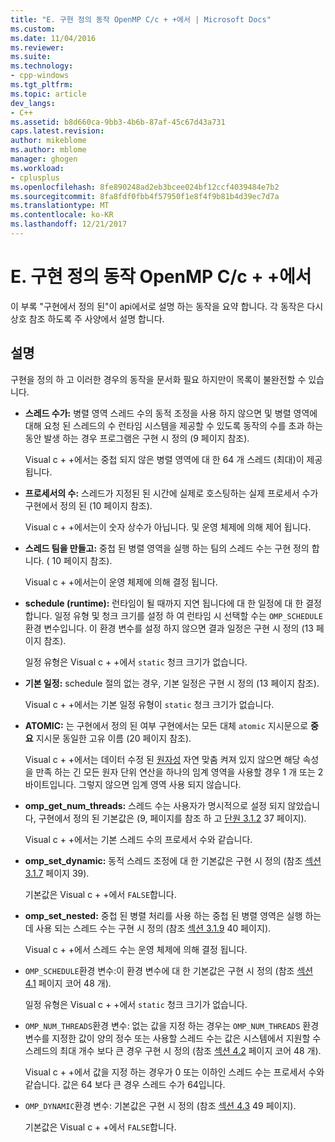 ```yaml
---
title: "E. 구현 정의 동작 OpenMP C/c + +에서 | Microsoft Docs"
ms.custom: 
ms.date: 11/04/2016
ms.reviewer: 
ms.suite: 
ms.technology:
- cpp-windows
ms.tgt_pltfrm: 
ms.topic: article
dev_langs:
- C++
ms.assetid: b8d660ca-9bb3-4b6b-87af-45c67d43a731
caps.latest.revision: 
author: mikeblome
ms.author: mblome
manager: ghogen
ms.workload:
- cplusplus
ms.openlocfilehash: 8fe890248ad2eb3bcee024bf12ccf4039484e7b2
ms.sourcegitcommit: 8fa8fdf0fbb4f57950f1e8f4f9b81b4d39ec7d7a
ms.translationtype: MT
ms.contentlocale: ko-KR
ms.lasthandoff: 12/21/2017
---
```

# <a name="e-implementation-defined-behaviors-in-openmp-cc"></a>E. 구현 정의 동작 OpenMP C/c + +에서
이 부록 "구현에서 정의 된"이 api에서로 설명 하는 동작을 요약 합니다.  각 동작은 다시 상호 참조 하도록 주 사양에서 설명 합니다.  
  
## <a name="remarks"></a>설명  
 구현을 정의 하 고 이러한 경우의 동작을 문서화 필요 하지만이 목록이 불완전할 수 있습니다.  
  
-   **스레드 수가:** 병렬 영역 스레드 수의 동적 조정을 사용 하지 않으면 및 병렬 영역에 대해 요청 된 스레드의 수 런타임 시스템을 제공할 수 있도록 동작의 수를 초과 하는 동안 발생 하는 경우 프로그램은 구현 시 정의 (9 페이지 참조).  
  
     Visual c + +에서는 중첩 되지 않은 병렬 영역에 대 한 64 개 스레드 (최대)이 제공 됩니다.  
  
-   **프로세서의 수:** 스레드가 지정된 된 시간에 실제로 호스팅하는 실제 프로세서 수가 구현에서 정의 된 (10 페이지 참조).  
  
     Visual c + +에서는이 숫자 상수가 아닙니다. 및 운영 체제에 의해 제어 됩니다.  
  
-   **스레드 팀을 만들고:** 중첩 된 병렬 영역을 실행 하는 팀의 스레드 수는 구현 정의 합니다. ( 10 페이지 참조).  
  
     Visual c + +에서는이 운영 체제에 의해 결정 됩니다.  
  
-   **schedule (runtime):** 런타임이 될 때까지 지연 됩니다에 대 한 일정에 대 한 결정 합니다. 일정 유형 및 청크 크기를 설정 하 여 런타임 시 선택할 수는 `OMP_SCHEDULE` 환경 변수입니다. 이 환경 변수를 설정 하지 않으면 결과 일정은 구현 시 정의 (13 페이지 참조).  
  
     일정 유형은 Visual c + +에서 `static` 청크 크기가 없습니다.  
  
-   **기본 일정:** schedule 절의 없는 경우, 기본 일정은 구현 시 정의 (13 페이지 참조).  
  
     Visual c + +에서는 기본 일정 유형이 `static` 청크 크기가 없습니다.  
  
-   **ATOMIC:** 는 구현에서 정의 된 여부 구현에서는 모든 대체 `atomic` 지시문으로 **중요** 지시문 동일한 고유 이름 (20 페이지 참조).  
  
     Visual c + +에서는 데이터 수정 된 [원자성](../../parallel/openmp/reference/atomic.md) 자연 맞춤 켜져 있지 않으면 해당 속성을 만족 하는 긴 모든 원자 단위 연산을 하나의 임계 영역을 사용할 경우 1 개 또는 2 바이트입니다. 그렇지 않으면 임계 영역 사용 되지 않습니다.  
  
-   **omp_get_num_threads:** 스레드 수는 사용자가 명시적으로 설정 되지 않았습니다, 구현에서 정의 된 기본값은 (9, 페이지를 참조 하 고 [단원 3.1.2](../../parallel/openmp/3-1-2-omp-get-num-threads-function.md) 37 페이지).  
  
     Visual c + +에서는 기본 스레드 수의 프로세서 수와 같습니다.  
  
-   **omp_set_dynamic:** 동적 스레드 조정에 대 한 기본값은 구현 시 정의 (참조 [섹션 3.1.7](../../parallel/openmp/3-1-7-omp-set-dynamic-function.md) 페이지 39).  
  
     기본값은 Visual c + +에서 `FALSE`합니다.  
  
-   **omp_set_nested:** 중첩 된 병렬 처리를 사용 하는 중첩 된 병렬 영역은 실행 하는 데 사용 되는 스레드 수는 구현 시 정의 (참조 [섹션 3.1.9](../../parallel/openmp/3-1-9-omp-set-nested-function.md) 40 페이지).  
  
     Visual c + +에서 스레드 수는 운영 체제에 의해 결정 됩니다.  
  
-   `OMP_SCHEDULE`환경 변수:이 환경 변수에 대 한 기본값은 구현 시 정의 (참조 [섹션 4.1](../../parallel/openmp/4-1-omp-schedule.md) 페이지 코어 48 개).  
  
     일정 유형은 Visual c + +에서 `static` 청크 크기가 없습니다.  
  
-   `OMP_NUM_THREADS`환경 변수: 없는 값을 지정 하는 경우는 `OMP_NUM_THREADS` 환경 변수를 지정한 값이 양의 정수 또는 사용할 스레드 수는 값은 시스템에서 지원할 수 스레드의 최대 개수 보다 큰 경우 구현 시 정의 (참조 [섹션 4.2](../../parallel/openmp/4-2-omp-num-threads.md) 페이지 코어 48 개).  
  
     Visual c + +에서 값을 지정 하는 경우가 0 또는 이하인 스레드 수는 프로세서 수와 같습니다.  값은 64 보다 큰 경우 스레드 수가 64입니다.  
  
-   `OMP_DYNAMIC`환경 변수: 기본값은 구현 시 정의 (참조 [섹션 4.3](../../parallel/openmp/4-3-omp-dynamic.md) 49 페이지).  
  
     기본값은 Visual c + +에서 `FALSE`합니다.